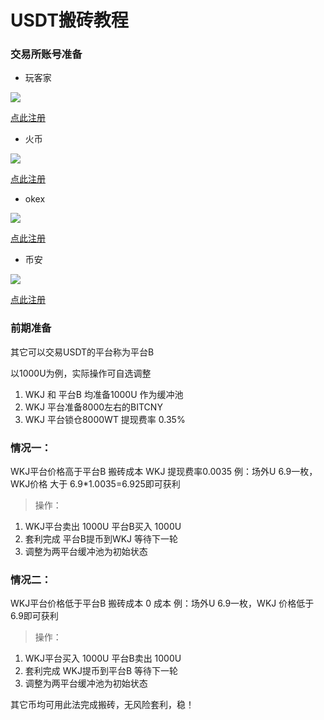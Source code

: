 # USDT搬砖教程 
### 交易所账号准备

* 玩客家

![](https://oldkingclub.github.io/public_images/wkj_ref.png)

[点此注册](https://www.wkj.link/register?invit=ZXCHBW)

* 火币

![](https://oldkingclub.github.io/public_images/huobi_ref.png)

[点此注册](https://www.huobi.fm/topic/invited/?invite_code=pi923)



* okex


![](https://oldkingclub.github.io/public_images/okex_ref.png)

[点此注册](https://www.okex.me/join/2110474)


* 币安

![](https://oldkingclub.github.io/public_images/binance_ref.png)

[点此注册](https://www.binancezh.com/cn/register?ref=18593651)


### 前期准备

其它可以交易USDT的平台称为平台B

以1000U为例，实际操作可自选调整

1. WKJ 和 平台B 均准备1000U 作为缓冲池
2. WKJ 平台准备8000左右的BITCNY
3. WKJ 平台锁仓8000WT 提现费率 0.35% 

### 情况一：
WKJ平台价格高于平台B 
搬砖成本 WKJ 提现费率0.0035
例：场外U 6.9一枚，WKJ价格 大于 6.9*1.0035=6.925即可获利

> 操作： 

1. WKJ平台卖出 1000U 平台B买入 1000U
2. 套利完成 平台B提币到WKJ 等待下一轮
3. 调整为两平台缓冲池为初始状态

###  情况二：

WKJ平台价格低于平台B
搬砖成本 0 成本
例：场外U 6.9一枚，WKJ 价格低于6.9即可获利

> 操作： 

1. WKJ平台买入 1000U 平台B卖出 1000U
2. 套利完成 WKJ提币到平台B 等待下一轮
3. 调整为两平台缓冲池为初始状态

其它币均可用此法完成搬砖，无风险套利，稳！